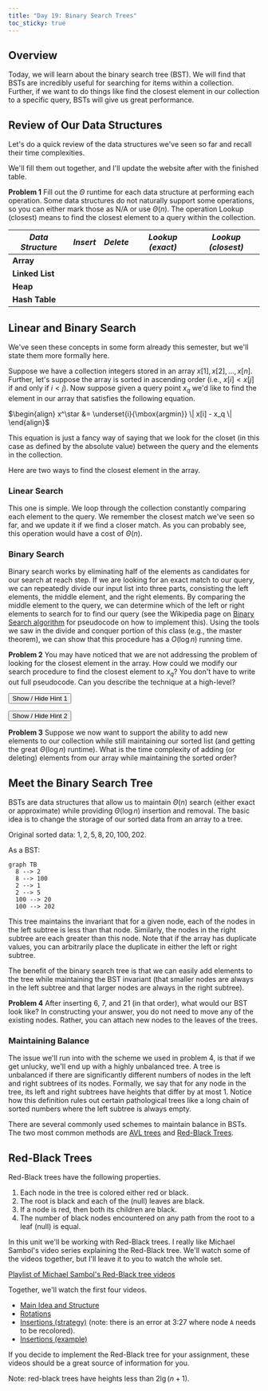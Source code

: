 ```yaml
---
title: "Day 19: Binary Search Trees"
toc_sticky: true
---
```


<script type="text/javascript">
function HideShowElement(divID) {
    const x = document.getElementById(divID);
    if (x.style.display === "none") {
        x.style.display = "block";
    } else {
        x.style.display = "none";
    }
}
</script>

## Overview

Today, we will learn about the binary search tree (BST).  We will find that BSTs are incredibly useful for searching for items within a collection.  Further, if we want to do things like find the closest element in our collection to a specific query, BSTs will give us great performance.

## Review of Our Data Structures

Let's do a quick review of the data structures we've seen so far and recall their time complexities.

We'll fill them out together, and I'll update the website after with the finished table.

**Problem 1** Fill out the $\Theta$ runtime for each data structure at performing each operation.  Some data structures do not naturally support some operations, so you can either mark those as N/A or use $\Theta(n)$.  The operation Lookup (closest) means to find the closest element to a query within the collection.

| *Data Structure* | *Insert* | *Delete* | *Lookup (exact)* | *Lookup (closest)* |
|------------------|----------|----------|------------------|--------------------|
| **Array**        |          |          |                  |                    |
| **Linked List**  |          |          |                  |                    |
| **Heap**         |          |          |                  |                    |
| **Hash Table**   |          |          |                  |                    |

## Linear and Binary Search

We've seen these concepts in some form already this semester, but we'll state them more formally here.

Suppose we have a collection integers stored in an array $x[1], x[2], \ldots, x[n]$.  Further, let's suppose the array is sorted in ascending order (i.e., $x[i] < x[j]$ if and only if $i < j$).  Now suppose given a query point $x_q$ we'd like to find the element in our array that satisfies the following equation.

$\begin{align} x^\star &= \underset{i}{\mbox{argmin}} \| x[i] - x_q \| \end{align}$

This equation is just a fancy way of saying that we look for the closet (in this case as defined by the absolute value) between the query and the elements in the collection.

Here are two ways to find the closest element in the array.

### Linear Search

This one is simple.  We loop through the collection constantly comparing each element to the query.  We remember the closest match we've seen so far, and we update it if we find a closer match.  As you can probably see, this operation would have a cost of $\Theta(n)$.

### Binary Search

Binary search works by eliminating half of the elements as candidates for our search at reach step.  If we are looking for an exact match to our query, we can repeatedly divide our input list into three parts, consisting the left elements, the middle element, and the right elements.  By comparing the middle element to the query, we can determine which of the left or right elements to search for to find our query (see the Wikipedia page on [Binary Search algorithm](https://en.wikipedia.org/wiki/Binary_search_algorithm) for pseudocode on how to implement this).  Using the tools we saw in the divide and conquer portion of this class (e.g., the master theorem), we can show that this procedure has a $O(\log n)$ running time.

**Problem 2** You may have noticed that we are not addressing the problem of looking for the closest element in the array. How could we modify our search procedure to find the closest element to $x_q$?  You don't have to write out full pseudocode.  Can you describe the technique at a high-level?

<button onclick="HideShowElement(&quot;HideShow1&quot;)">Show / Hide Hint 1</button>
<div id="HideShow1" style="display:none">
You may find the concept of predecessor and successor to be useful here.  The successor of $x_q$ is the closest element in the collection that is larger than $x_q$.  The predecessor is the closest element in the collection that is smaller than $x_q$.
</div>

<button onclick="HideShowElement(&quot;HideShow2&quot;)">Show / Hide Hint 2</button>
<div id="HideShow2" style="display:none">
Either the predecessor or the successor is guaranteed to be the closest to the query. 
</div>

**Problem 3** Suppose we now want to support the ability to add new elements to our collection while still maintaining our sorted list (and getting the great $\Theta(\log n)$ runtime).  What is the time complexity of adding (or deleting) elements from our array while maintaining the sorted order?

## Meet the Binary Search Tree

BSTs are data structures that allow us to maintain $\Theta(n)$ search (either exact or approximate) while providing $\Theta(\log n)$ insertion and removal.  The basic idea is to change the storage of our sorted data from an array to a tree.

Original sorted data: $1, 2, 5, 8, 20, 100, 202$.

As a BST:

```mermaid!
graph TB
  8 --> 2
  8 --> 100
  2 --> 1
  2 --> 5
  100 --> 20
  100 --> 202
```

This tree maintains the invariant that for a given node, each of the nodes in the left subtree is less than that node.  Similarly, the nodes in the right subtree are each greater than this node.  Note that if the array has duplicate values, you can arbitrarily place the duplicate in either the left or right subtree.

The benefit of the binary search tree is that we can easily add elements to the tree while maintaining the BST invariant (that smaller nodes are always in the left subtree and that larger nodes are always in the right subtree).

**Problem 4** After inserting  6, 7, and 21 (in that order), what would our BST look like?  In constructing your answer, you do not need to move any of the existing nodes.  Rather, you can attach new nodes to the leaves of the trees.

### Maintaining Balance

The issue we'll run into with the scheme we used in problem 4, is that if we get unlucky, we'll end up with a highly unbalanced tree.  A tree is unbalanced if there are significantly different numbers of nodes in the left and right subtrees of its nodes.  Formally, we say that for any node in the tree, its left and right subtrees have heights that differ by at most 1.  Notice how this definition rules out certain pathological trees like a long chain of sorted numbers where the left subtree is always empty.

There are several commonly used schemes to maintain balance in BSTs.  The two most common methods are [AVL trees](https://en.wikipedia.org/wiki/AVL_tree) and [Red-Black Trees](https://en.wikipedia.org/wiki/Red%E2%80%93black_tree).

## Red-Black Trees

Red-Black trees have the following properties.

1. Each node in the tree is colored either red or black.
2. The root is black and each of the (null) leaves are black.
3. If a node is red, then both its children are black.
4. The number of black nodes encountered on any path from the root to a leaf (null) is equal.

In this unit we'll be working with Red-Black trees.  I really like Michael Sambol's video series explaining the Red-Black tree.  We'll watch some of the videos together, but I'll leave it to you to watch the whole set.

[Playlist of Michael Sambol's Red-Black tree videos](https://www.youtube.com/playlist?list=PL9xmBV_5YoZNqDI8qfOZgzbqahCUmUEin)

Together, we'll watch the first four videos.

* [Main Idea and Structure](https://www.youtube.com/watch?v=qvZGUFHWChY)
* [Rotations](https://www.youtube.com/watch?v=95s3ndZRGbk)
* [Insertions (strategy)](https://www.youtube.com/watch?v=5IBxA-bZZH8) (note: there is an error at 3:27 where node ``A`` needs to be recolored).
* [Insertions (example)](https://www.youtube.com/watch?v=A3JZinzkMpk)

If you decide to implement the Red-Black tree for your assignment, these videos should be a great source of information for you.

Note: red-black trees have heights less than $2 \lg(n+1)$.